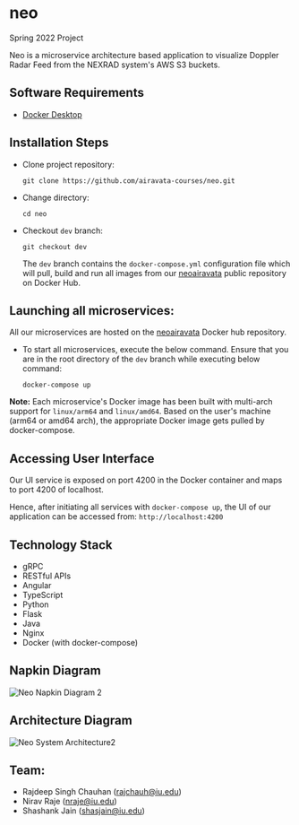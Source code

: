 # neo
Spring 2022 Project

Neo is a microservice architecture based application to visualize Doppler Radar Feed from the NEXRAD system's AWS S3 buckets.

## Software Requirements

* [Docker Desktop](https://www.docker.com/products/docker-desktop)

## Installation Steps

* Clone project repository:

  ```git clone https://github.com/airavata-courses/neo.git```

* Change directory:

  ```cd neo```

* Checkout ```dev``` branch:

  ```git checkout dev```
  
  The ```dev``` branch contains the ```docker-compose.yml``` configuration file which will pull, build and run all images from our [neoairavata](https://hub.docker.com/u/neoairavataproject) public repository on Docker Hub.
  
## Launching all microservices:

   All our microservices are hosted on the [neoairavata](https://hub.docker.com/u/neoairavataproject) Docker hub repository.
  
* To start all microservices, execute the below command. Ensure that you are in the root directory of the ```dev``` branch while executing below command:

  ```docker-compose up```
  
**Note:** Each microservice's Docker image has been built with multi-arch support for ```linux/arm64``` and ```linux/amd64```.
   Based on the user's machine (arm64 or amd64 arch), the appropriate Docker image gets pulled by docker-compose.

## Accessing User Interface

Our UI service is exposed on port 4200 in the Docker container and maps to port 4200 of localhost.

Hence, after initiating all services with ```docker-compose up```, the UI of our application can be accessed from: ```http://localhost:4200```

## Technology Stack

- gRPC
- RESTful APIs
- Angular
- TypeScript
- Python
- Flask
- Java
- Nginx
- Docker (with docker-compose)

## Napkin Diagram

![Neo Napkin Diagram 2](https://user-images.githubusercontent.com/35288428/153309800-0325f9c3-cf05-4230-a13d-684aae279550.png)

## Architecture Diagram

![Neo System Architecture2](https://user-images.githubusercontent.com/35288428/152919633-c0686e43-8954-4fac-bf2c-59afc0aadb30.png)

## Team:
* Rajdeep Singh Chauhan (rajchauh@iu.edu)
* Nirav Raje (nraje@iu.edu)
* Shashank Jain (shasjain@iu.edu)
